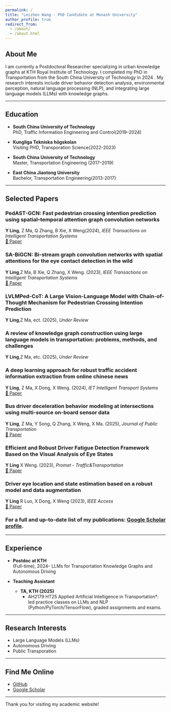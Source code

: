 ```yaml
---
permalink: /
title: "Leizhen Wang - PhD Candidate at Monash University"
author_profile: true
redirect_from: 
  - /about/
  - /about.html
---
```


## About Me

I am currently a Postdoctoral Researcher specializing in urban knowledge graphs at KTH Royal Institute of Technology. I completed my PhD in Transportation from the South China University of Technology in 2024 .  My research interests include driver behavior detection analysis, environmental perception, natural language processing (NLP), and integrating large language models (LLMs) with knowledge graphs.

---

## Education

- **South China University of Technology**  
  PhD, Traffic Information Engineering and Control(2019–2024)

- **Kungliga Tekniska högskolan**  
  Visiting PHD, Transporation Science(2022-2023) 

- **South China University of Technology**  
  Master, Transportation Engineering (2017–2019)

- **East China Jiaotong University**  
  Bachelor, Transportation Engineering(2013-2017)
  
---

## Selected Papers

### PedAST-GCN: Fast pedestrian crossing intention prediction using spatial–temporal attention graph convolution networks 
**Y Ling**, Z Ma, Q Zhang, B Xie, X Weng(2024), *IEEE Transactions on Intelligent Transportation Systems*  
[📄 Paper](https://ieeexplore.ieee.org/abstract/document/10535049)

### SA-BiGCN: Bi-stream graph convolution networks with spatial attentions for the eye contact detection in the wild 
**Y Ling**,Z Ma, B Xie, Q Zhang, X Weng. (2023), *IEEE Transactions on Intelligent Transportation Systems*   
[📄 Paper](https://ieeexplore.ieee.org/abstract/document/10247099)

### LVLMPed-CoT: A Large Vision-Language Model with Chain-of-Thought Mechanism for Pedestrian Crossing Intention Prediction 
**Y Ling**,Z Ma, ect. (2025), *Under Review*   

### A review of knowledge graph construction using large language models in transportation: problems, methods, and challenges
**Y Ling**,Z Ma, etc. (2025), *Under Review*  


### A deep learning approach for robust traffic accident information extraction from online chinese news
**Y Ling**, Z Ma, X Dong, X Weng. (2024), *IET Intelligent Transport Systems*  
[📄 Paper](https://ietresearch.onlinelibrary.wiley.com/doi/full/10.1049/itr2.12493)

### Bus driver deceleration behavior modeling at intersections using multi-source on-board sensor data
**Y Ling**, Z Ma, Y Song, Q Zhang, X Weng, X Ma. (2025), *Journal of Public Transportation*  
[📄 Paper](https://www.sciencedirect.com/science/article/pii/S1077291X25000086)

### Efficient and Robust Driver Fatigue Detection Framework Based on the Visual Analysis of Eye States 
**Y Ling** X Weng. (2023), *Promet - Traffic&Transportation*  
[📄 Paper](https://hrcak.srce.hr/307625)

### Driver eye location and state estimation based on a robust model and data augmentation 
**Y Ling**  R Luo, X Dong, X Weng (2023), *IEEE Access*  
[📄 Paper](https://ieeexplore.ieee.org/abstract/document/9417185)


### For a full and up-to-date list of my publications: [Google Scholar profile](https://scholar.google.com/citations?user=eK6riUwAAAAJ&hl=en&oi=ao).
---

## Experience

- **Postdoc at KTH**  
   (Full-time), 2024– 
  LLMs for Transportation Knowledge Graphs and Autonomous Driving

- **Teaching Assistant**  

  - **TA, KTH (2025)**  
    * AH2179 HT25 Applied Artificial Intelligence in Transportation*: led practice classes on LLMs and NLP (Python/PyTorch/TensorFlow), graded assignments and exams.  
    
---

## Research Interests

- Large Language Models (LLMs)  
- Autonomous Driving
- Public Transporation
---

## Find Me Online

- [GitHub](https://github.com/lyc2121)  
- [Google Scholar](https://scholar.google.com/citations?user=eK6riUwAAAAJ&hl=en&oi=ao)  

---

Thank you for visiting my academic website!

